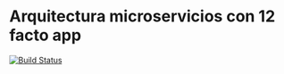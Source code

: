 # Arquitectura microservicios con 12 facto app


[![Build Status](https://travis-ci.org/abelthf/x-app.svg?branch=master)](https://travis-ci.org/abelthf/x-app)
